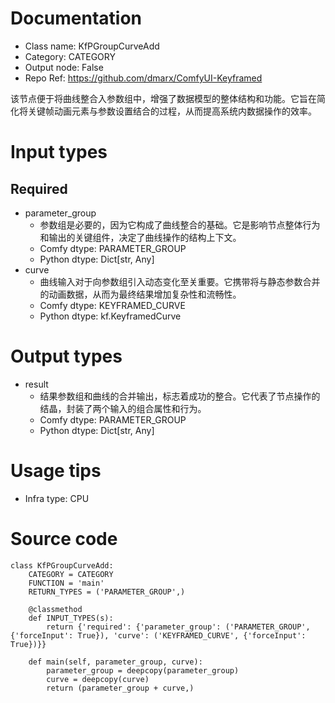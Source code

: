 # Documentation
- Class name: KfPGroupCurveAdd
- Category: CATEGORY
- Output node: False
- Repo Ref: https://github.com/dmarx/ComfyUI-Keyframed

该节点便于将曲线整合入参数组中，增强了数据模型的整体结构和功能。它旨在简化将关键帧动画元素与参数设置结合的过程，从而提高系统内数据操作的效率。

# Input types
## Required
- parameter_group
    - 参数组是必要的，因为它构成了曲线整合的基础。它是影响节点整体行为和输出的关键组件，决定了曲线操作的结构上下文。
    - Comfy dtype: PARAMETER_GROUP
    - Python dtype: Dict[str, Any]
- curve
    - 曲线输入对于向参数组引入动态变化至关重要。它携带将与静态参数合并的动画数据，从而为最终结果增加复杂性和流畅性。
    - Comfy dtype: KEYFRAMED_CURVE
    - Python dtype: kf.KeyframedCurve

# Output types
- result
    - 结果参数组和曲线的合并输出，标志着成功的整合。它代表了节点操作的结晶，封装了两个输入的组合属性和行为。
    - Comfy dtype: PARAMETER_GROUP
    - Python dtype: Dict[str, Any]

# Usage tips
- Infra type: CPU

# Source code
```
class KfPGroupCurveAdd:
    CATEGORY = CATEGORY
    FUNCTION = 'main'
    RETURN_TYPES = ('PARAMETER_GROUP',)

    @classmethod
    def INPUT_TYPES(s):
        return {'required': {'parameter_group': ('PARAMETER_GROUP', {'forceInput': True}), 'curve': ('KEYFRAMED_CURVE', {'forceInput': True})}}

    def main(self, parameter_group, curve):
        parameter_group = deepcopy(parameter_group)
        curve = deepcopy(curve)
        return (parameter_group + curve,)
```